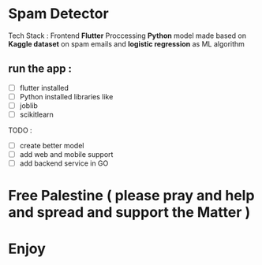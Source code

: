 # Spam Detector
Tech Stack : 
Frontend **Flutter** 
Proccessing **Python**
model made based on **Kaggle dataset** on spam emails
and **logistic regression** as ML algorithm

## run the app :  
- [ ] flutter installed 
- [ ] Python installed 
libraries like 
- [ ] joblib
- [ ] scikitlearn

TODO : 
- [ ] create better model
- [ ] add web and mobile support
- [ ] add backend service in GO

# Free Palestine ( please pray and help and spread and support the Matter ) 
# Enjoy

